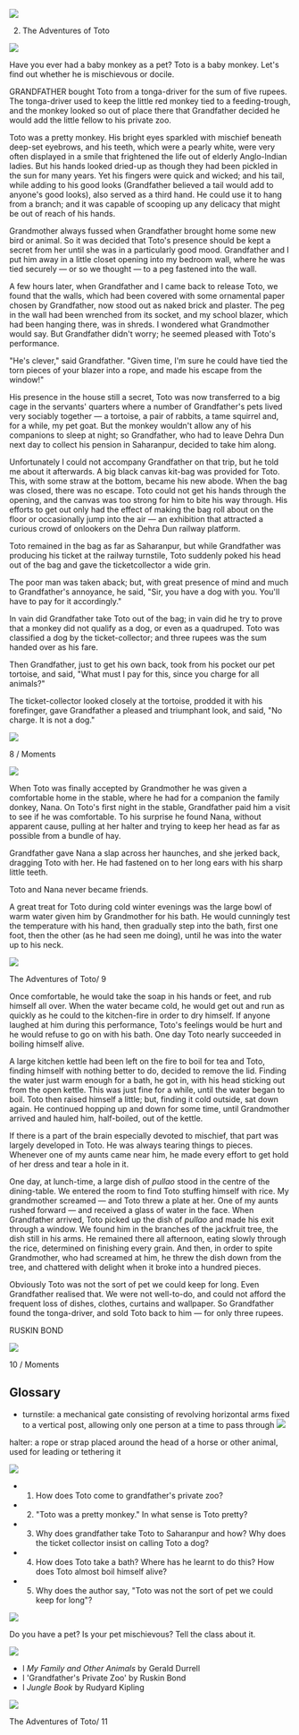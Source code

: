 ![](_page_0_Picture_0.jpeg)

2. The Adventures of Toto

![](_page_0_Picture_2.jpeg)

Have you ever had a baby monkey as a pet? Toto is a baby monkey. Let's find out whether he is mischievous or docile.

GRANDFATHER bought Toto from a tonga-driver for the sum of five rupees. The tonga-driver used to keep the little red monkey tied to a feeding-trough, and the monkey looked so out of place there that Grandfather decided he would add the little fellow to his private zoo.

Toto was a pretty monkey. His bright eyes sparkled with mischief beneath deep-set eyebrows, and his teeth, which were a pearly white, were very often displayed in a smile that frightened the life out of elderly Anglo-lndian ladies. But his hands looked dried-up as though they had been pickled in the sun for many years. Yet his fingers were quick and wicked; and his tail, while adding to his good looks (Grandfather believed a tail would add to anyone's good looks), also served as a third hand. He could use it to hang from a branch; and it was capable of scooping up any delicacy that might be out of reach of his hands.

Grandmother always fussed when Grandfather brought home some new bird or animal. So it was decided that Toto's presence should be kept a secret from her until she was in a particularly good mood. Grandfather and I put him away in a little closet opening into my bedroom wall, where he was tied securely — or so we thought — to a peg fastened into the wall.

A few hours later, when Grandfather and I came back to release Toto, we found that the walls, which had been covered with some ornamental paper chosen by Grandfather, now stood out as naked brick and plaster. The peg in the wall had been wrenched from its socket, and my school blazer, which had been hanging there, was in shreds. I wondered what Grandmother would say. But Grandfather didn't worry; he seemed pleased with Toto's performance.

 "He's clever," said Grandfather. "Given time, I'm sure he could have tied the torn pieces of your blazer into a rope, and made his escape from the window!"

His presence in the house still a secret, Toto was now transferred to a big cage in the servants' quarters where a number of Grandfather's pets lived very sociably together — a tortoise, a pair of rabbits, a tame squirrel and, for a while, my pet goat. But the monkey wouldn't allow any of his companions to sleep at night; so Grandfather, who had to leave Dehra Dun next day to collect his pension in Saharanpur, decided to take him along.

Unfortunately I could not accompany Grandfather on that trip, but he told me about it afterwards. A big black canvas kit-bag was provided for Toto. This, with some straw at the bottom, became his new abode. When the bag was closed, there was no escape. Toto could not get his hands through the opening, and the canvas was too strong for him to bite his way through. His efforts to get out only had the effect of making the bag roll about on the floor or occasionally jump into the air — an exhibition that attracted a curious crowd of onlookers on the Dehra Dun railway platform.

Toto remained in the bag as far as Saharanpur, but while Grandfather was producing his ticket at the railway turnstile, Toto suddenly poked his head out of the bag and gave the ticketcollector a wide grin.

The poor man was taken aback; but, with great presence of mind and much to Grandfather's annoyance, he said, "Sir, you have a dog with you. You'll have to pay for it accordingly."

In vain did Grandfather take Toto out of the bag; in vain did he try to prove that a monkey did not qualify as a dog, or even as a quadruped. Toto was classified a dog by the ticket-collector; and three rupees was the sum handed over as his fare.

Then Grandfather, just to get his own back, took from his pocket our pet tortoise, and said, "What must I pay for this, since you charge for all animals?"

The ticket-collector looked closely at the tortoise, prodded it with his forefinger, gave Grandfather a pleased and triumphant look, and said, "No charge. It is not a dog."

![](_page_1_Picture_9.jpeg)

8 / Moments

![](_page_2_Picture_0.jpeg)

When Toto was finally accepted by Grandmother he was given a comfortable home in the stable, where he had for a companion the family donkey, Nana. On Toto's first night in the stable, Grandfather paid him a visit to see if he was comfortable. To his surprise he found Nana, without apparent cause, pulling at her halter and trying to keep her head as far as possible from a bundle of hay.

Grandfather gave Nana a slap across her haunches, and she jerked back, dragging Toto with her. He had fastened on to her long ears with his sharp little teeth.

Toto and Nana never became friends.

A great treat for Toto during cold winter evenings was the large bowl of warm water given him by Grandmother for his bath. He would cunningly test the temperature with his hand, then gradually step into the bath, first one foot, then the other (as he had seen me doing), until he was into the water up to his neck.

![](_page_2_Picture_5.jpeg)

The Adventures of Toto/ 9

Once comfortable, he would take the soap in his hands or feet, and rub himself all over. When the water became cold, he would get out and run as quickly as he could to the kitchen-fire in order to dry himself. If anyone laughed at him during this performance, Toto's feelings would be hurt and he would refuse to go on with his bath. One day Toto nearly succeeded in boiling himself alive.

A large kitchen kettle had been left on the fire to boil for tea and Toto, finding himself with nothing better to do, decided to remove the lid. Finding the water just warm enough for a bath, he got in, with his head sticking out from the open kettle. This was just fine for a while, until the water began to boil. Toto then raised himself a little; but, finding it cold outside, sat down again. He continued hopping up and down for some time, until Grandmother arrived and hauled him, half-boiled, out of the kettle.

If there is a part of the brain especially devoted to mischief, that part was largely developed in Toto. He was always tearing things to pieces. Whenever one of my aunts came near him, he made every effort to get hold of her dress and tear a hole in it.

One day, at lunch-time, a large dish of *pullao* stood in the centre of the dining-table. We entered the room to find Toto stuffing himself with rice. My grandmother screamed — and Toto threw a plate at her. One of my aunts rushed forward — and received a glass of water in the face. When Grandfather arrived, Toto picked up the dish of *pullao* and made his exit through a window. We found him in the branches of the jackfruit tree, the dish still in his arms. He remained there all afternoon, eating slowly through the rice, determined on finishing every grain. And then, in order to spite Grandmother, who had screamed at him, he threw the dish down from the tree, and chattered with delight when it broke into a hundred pieces.

Obviously Toto was not the sort of pet we could keep for long. Even Grandfather realised that. We were not well-to-do, and could not afford the frequent loss of dishes, clothes, curtains and wallpaper. So Grandfather found the tonga-driver, and sold Toto back to him — for only three rupees.

RUSKIN BOND

![](_page_3_Picture_6.jpeg)

10 / Moments

## Glossary

- turnstile: a mechanical gate consisting of revolving horizontal arms fixed to a vertical post, allowing only one person at a time to pass through
![](_page_4_Picture_2.jpeg)

halter: a rope or strap placed around the head of a horse or other animal, used for leading or tethering it

![](_page_4_Picture_4.jpeg)

- 1. How does Toto come to grandfather's private zoo?
- 2. "Toto was a pretty monkey." In what sense is Toto pretty?
- 3. Why does grandfather take Toto to Saharanpur and how? Why does the ticket collector insist on calling Toto a dog?
- 4. How does Toto take a bath? Where has he learnt to do this? How does Toto almost boil himself alive?
- 5. Why does the author say, "Toto was not the sort of pet we could keep for long"?

![](_page_4_Picture_10.jpeg)

Do you have a pet? Is your pet mischievous? Tell the class about it.

![](_page_4_Picture_12.jpeg)

- l *My Family and Other Animals* by Gerald Durrell
- l 'Grandfather's Private Zoo' by Ruskin Bond
- l *Jungle Book* by Rudyard Kipling

![](_page_4_Picture_16.jpeg)

The Adventures of Toto/ 11

